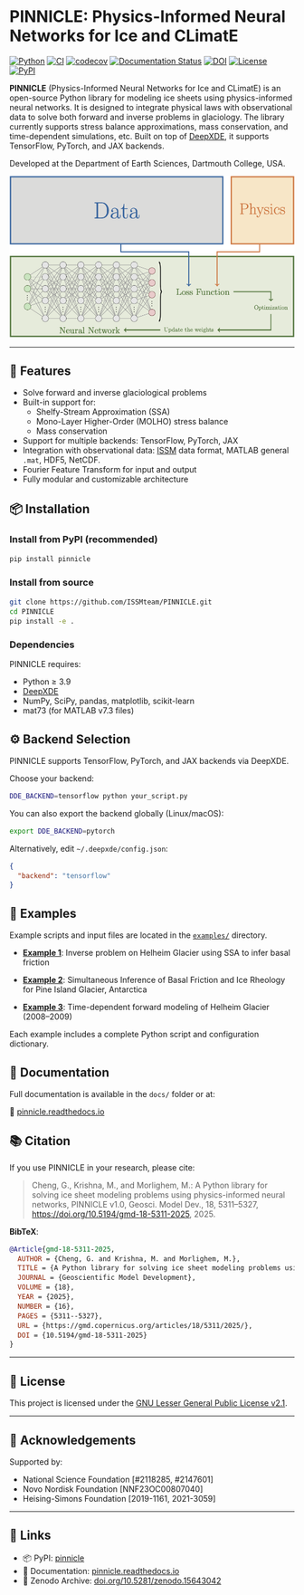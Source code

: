 # PINNICLE: Physics-Informed Neural Networks for Ice and CLimatE

[![Python](https://img.shields.io/badge/python-3.9+-blue.svg)](https://pypi.org/project/PINNICLE/)
[![CI](https://github.com/ISSMteam/PINNICLE/actions/workflows/CI.yml/badge.svg)](https://github.com/ISSMteam/PINNICLE/actions/workflows/CI.yml)
[![codecov](https://codecov.io/gh/ISSMteam/PINNICLE/graph/badge.svg?token=S7REK0IKJH)](https://codecov.io/gh/ISSMteam/PINNICLE)
[![Documentation Status](https://readthedocs.org/projects/pinnicle/badge/?version=latest)](https://pinnicle.readthedocs.io/en/latest/?badge=latest)
[![DOI](https://zenodo.org/badge/DOI/10.5281/zenodo.15643042.svg)](https://doi.org/10.5281/zenodo.15643042)
[![License](https://img.shields.io/github/license/ISSMteam/PINNICLE)](https://pypi.org/project/PINNICLE/)
[![PyPI](https://img.shields.io/pypi/v/pinnicle)](https://pypi.org/project/PINNICLE/)

**PINNICLE** (Physics-Informed Neural Networks for Ice and CLimatE) is an open-source Python library for modeling ice sheets using physics-informed neural networks.
It is designed to integrate physical laws with observational data to solve both forward and inverse problems in glaciology.
The library currently supports stress balance approximations, mass conservation, and time-dependent simulations, etc. Built on top of [DeepXDE](https://github.com/lululxvi/deepxde), it supports TensorFlow, PyTorch, and JAX backends.

Developed at the Department of Earth Sciences, Dartmouth College, USA.

![](docs/images/pinn.png)

---

## 🚀 Features

- Solve forward and inverse glaciological problems
- Built-in support for:
  - Shelfy-Stream Approximation (SSA)
  - Mono-Layer Higher-Order (MOLHO) stress balance
  - Mass conservation
- Support for multiple backends: TensorFlow, PyTorch, JAX
- Integration with observational data: [ISSM](https://issm.jpl.nasa.gov) data format, MATLAB general `.mat`, HDF5, NetCDF.
- Fourier Feature Transform for input and output
- Fully modular and customizable architecture


## 📦 Installation

### Install from PyPI (recommended)

```bash
pip install pinnicle
```

### Install from source

```bash
git clone https://github.com/ISSMteam/PINNICLE.git
cd PINNICLE
pip install -e .
```
### Dependencies

PINNICLE requires:

* Python ≥ 3.9
* [DeepXDE](https://github.com/lululxvi/deepxde)
* NumPy, SciPy, pandas, matplotlib, scikit-learn
* mat73 (for MATLAB v7.3 files)

## ⚙️ Backend Selection

PINNICLE supports TensorFlow, PyTorch, and JAX backends via DeepXDE.

Choose your backend:

```bash
DDE_BACKEND=tensorflow python your_script.py
```

You can also export the backend globally (Linux/macOS):

```bash
export DDE_BACKEND=pytorch
```

Alternatively, edit `~/.deepxde/config.json`:

```json
{
  "backend": "tensorflow"
}
```

## 🧪 Examples

Example scripts and input files are located in the [`examples/`](https://github.com/ISSMteam/PINNICLE/tree/main/examples) directory.

* [**Example 1**](https://github.com/ISSMteam/PINNICLE/blob/main/examples/example1_Helheim_inverse/example1.py):
  Inverse problem on Helheim Glacier using SSA to infer basal friction

* [**Example 2**](https://github.com/ISSMteam/PINNICLE/blob/main/examples/example2_PIG/example2.py):
  Simultaneous Inference of Basal Friction and Ice Rheology for Pine Island Glacier, Antarctica

* [**Example 3**](https://github.com/ISSMteam/PINNICLE/blob/main/examples/example3_Helheim_Transient/example3.py):
  Time-dependent forward modeling of Helheim Glacier (2008–2009)

Each example includes a complete Python script and configuration dictionary.


## 📖 Documentation

Full documentation is available in the `docs/` folder or at:

📘 [pinnicle.readthedocs.io](https://pinnicle.readthedocs.io)


## 📚 Citation

If you use PINNICLE in your research, please cite:

> Cheng, G., Krishna, M., and Morlighem, M.: A Python library for solving ice sheet modeling problems using physics-informed neural networks, PINNICLE v1.0, Geosci. Model Dev., 18, 5311–5327, https://doi.org/10.5194/gmd-18-5311-2025, 2025.

**BibTeX**:

```bibtex
@Article{gmd-18-5311-2025,
  AUTHOR = {Cheng, G. and Krishna, M. and Morlighem, M.},
  TITLE = {A Python library for solving ice sheet modeling problems using physics-informed neural networks, PINNICLE v1.0},
  JOURNAL = {Geoscientific Model Development},
  VOLUME = {18},
  YEAR = {2025},
  NUMBER = {16},
  PAGES = {5311--5327},
  URL = {https://gmd.copernicus.org/articles/18/5311/2025/},
  DOI = {10.5194/gmd-18-5311-2025}
}
```

---

## 📂 License

This project is licensed under the [GNU Lesser General Public License v2.1](LICENSE).

---

## 🤝 Acknowledgements

Supported by:

* National Science Foundation \[#2118285, #2147601]
* Novo Nordisk Foundation \[NNF23OC00807040]
* Heising-Simons Foundation \[2019-1161, 2021-3059]

---

## 🔗 Links

* 📦 PyPI: [pinnicle](https://pypi.org/project/pinnicle/)
* 📖 Documentation: [pinnicle.readthedocs.io](https://pinnicle.readthedocs.io)
* 📄 Zenodo Archive: [doi.org/10.5281/zenodo.15643042](https://doi.org/10.5281/zenodo.15643042)

